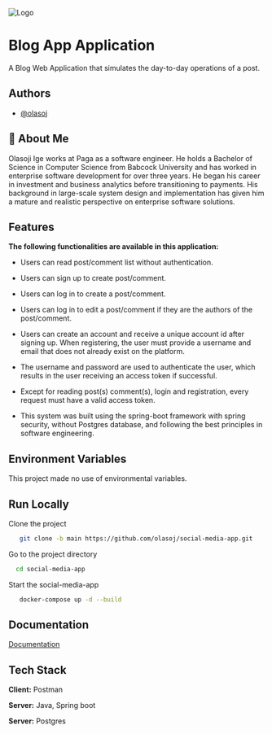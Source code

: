 ![Logo](https://i.postimg.cc/Prh7tGGn/simple-banking-app-logo.jpg)

# Blog App Application

A Blog Web Application that simulates the day-to-day operations of a post.

## Authors

- [@olasoj](https://www.github.com/olasoj)

## 🚀 About Me

Olasoji Ige works at Paga as a software engineer. He holds a Bachelor of Science in Computer Science from Babcock University and has worked in enterprise software development for over three years. He began his career in investment and business analytics before transitioning to payments. His background in large-scale system design and implementation has given him a mature and realistic perspective on enterprise software solutions.
## Features

**The following functionalities are available in this application:**

- Users can read post/comment list without authentication.

- Users can sign up to create post/comment.

- Users can log in to create a post/comment.

- Users can log in to edit a post/comment if they are the authors of the post/comment.

- Users can create an account and receive a unique account id after signing up. When registering, the user must provide a username and email that does not already exist on the platform.

- The username and password are used to authenticate the user, which results in the user receiving an access token if successful.

- Except for reading post(s) comment(s), login and registration, every request must have a valid access token.

- This system was built using the spring-boot framework with spring security, without Postgres database, and following the best principles in software engineering.

## Environment Variables

This project made no use of environmental variables.

## Run Locally

Clone the project

```bash
   git clone -b main https://github.com/olasoj/social-media-app.git
```

Go to the project directory

```bash
  cd social-media-app
```

Start the social-media-app

```bash
   docker-compose up -d --build
```

## Documentation

[Documentation](https://documenter.getpostman.com/view/7357801/2s9YJhvKRL)

## Tech Stack

**Client:** Postman

**Server:** Java, Spring boot

**Server:** Postgres
